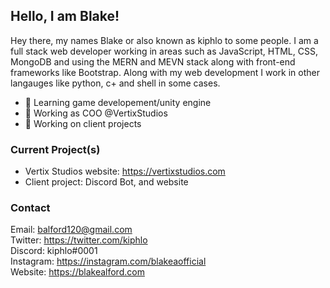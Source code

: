 ## Hello, I am Blake!

Hey there, my names Blake or also known as kiphlo to some people. I am a full stack web developer working in areas such as JavaScript, HTML, CSS, MongoDB and using the MERN and MEVN stack along with front-end frameworks like Bootstrap. Along with my web development I work in other langauges like python, c+ and shell in some cases. 

 - 🔭  Learning game developement/unity engine
 - 🌱  Working as COO @VertixStudios
 - 🤖  Working on client projects

### Current Project(s)

- Vertix Studios website: https://vertixstudios.com
- Client project: Discord Bot, and website

### Contact 

Email: balford120@gmail.com <br>
Twitter: https://twitter.com/kiphlo <br> 
Discord: kiphlo#0001 <br>
Instagram: https://instagram.com/blakeaofficial <br>
Website: https://blakealford.com <br>

